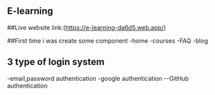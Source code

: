 ## E-learning
##Live website link:(https://e-learning-da6d5.web.app/)


##First time i was create some component
-home
-courses
-FAQ
-blog
## 3 type of login system
-email,password authentication
-google authentication
--GitHub authentication
